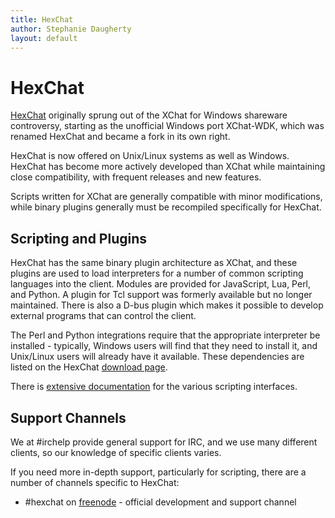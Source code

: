 ```yaml
---
title: HexChat
author: Stephanie Daugherty
layout: default
---
```


# HexChat
[HexChat](https://hexchat.github.io) originally sprung out of the XChat for Windows shareware controversy, starting as the unofficial Windows port XChat-WDK, which was renamed HexChat and became a fork in its own right.

HexChat is now offered on Unix/Linux systems as well as Windows. HexChat has become more actively developed than XChat while maintaining close compatibility, with frequent releases and new features.

Scripts written for XChat are generally compatible with minor modifications, while binary plugins generally must be recompiled specifically for HexChat.

## Scripting and Plugins
HexChat has the same binary plugin architecture as XChat, and these plugins are used to load interpreters for a number of common scripting languages into the client. Modules are provided for JavaScript, Lua, Perl, and Python.  A plugin for Tcl support was formerly available but no longer maintained. There is also a D-bus plugin which makes it possible to develop external programs that can control the client.

The Perl and Python integrations require that the appropriate interpreter be installed - typically, Windows users will find that they need to install it, and Unix/Linux users will already have it available. These dependencies are listed on the HexChat [download page](https://hexchat.github.io/downloads.html).

There is [extensive documentation](https://hexchat.readthedocs.io/en/latest/developers.html#scripting) for the various scripting interfaces.

## Support Channels

We at #irchelp provide general support for IRC, and we use many different clients, so our knowledge of specific clients varies.

If you need more in-depth support, particularly for scripting, there are a number of channels specific to HexChat:

* #hexchat on [freenode](/irchelp/networks/freenode.html) - official development and support channel
